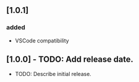 
## [1.0.1] 
### added
* VSCode compatibility


## [1.0.0] - TODO: Add release date.

* TODO: Describe initial release.
